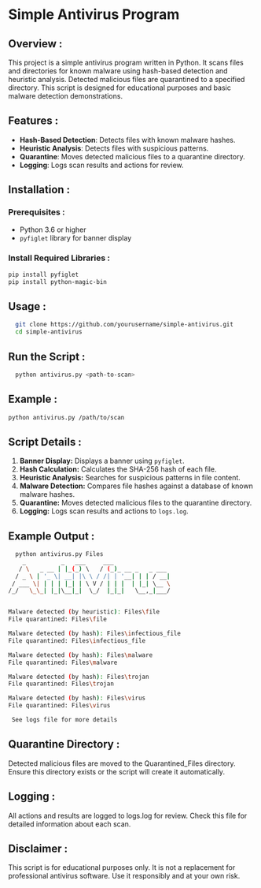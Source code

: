 # Simple Antivirus Program

## Overview :

This project is a simple antivirus program written in Python. It scans files and directories for known malware using hash-based detection and heuristic analysis. Detected malicious files are quarantined to a specified directory. This script is designed for educational purposes and basic malware detection demonstrations.

## Features :

- **Hash-Based Detection**: Detects files with known malware hashes.
- **Heuristic Analysis**: Detects files with suspicious patterns.
- **Quarantine**: Moves detected malicious files to a quarantine directory.
- **Logging**: Logs scan results and actions for review.

## Installation :

### Prerequisites :

- Python 3.6 or higher
- `pyfiglet` library for banner display

### Install Required Libraries :

```bash
pip install pyfiglet
pip install python-magic-bin
```
## Usage :
```bash
  git clone https://github.com/yourusername/simple-antivirus.git
  cd simple-antivirus
```

## Run the Script :
```bash
  python antivirus.py <path-to-scan>
```
## Example :
  ```bash
  python antivirus.py /path/to/scan
```

## Script Details : 
1. **Banner Display:**  Displays a banner using `pyfiglet`.
2. **Hash Calculation:** Calculates the SHA-256 hash of each file.
3. **Heuristic Analysis:** Searches for suspicious patterns in file content.
4. **Malware Detection:** Compares file hashes against a database of known malware hashes.
5. **Quarantine:** Moves detected malicious files to the quarantine directory.
6. **Logging:** Logs scan results and actions to `logs.log`.

## Example Output :
```bash
  python antivirus.py Files
    _          _   ___     ___
   / \   _ __ | |_(_) \   / (_)_ __ _   _ ___
  / _ \ | '_ \| __| |\ \ / /| | '__| | | / __|
 / ___ \| | | | |_| | \ V / | | |  | |_| \__ \
/_/   \_\_| |_|\__|_|  \_/  |_|_|   \__,_|___/


Malware detected (by heuristic): Files\file
File quarantined: Files\file

Malware detected (by hash): Files\infectious_file
File quarantined: Files\infectious_file

Malware detected (by hash): Files\malware
File quarantined: Files\malware

Malware detected (by hash): Files\trojan
File quarantined: Files\trojan

Malware detected (by hash): Files\virus
File quarantined: Files\virus

 See logs file for more details
```

## Quarantine Directory :
Detected malicious files are moved to the Quarantined_Files directory. Ensure this directory exists or the script will create it automatically.

## Logging :
All actions and results are logged to logs.log for review. Check this file for detailed information about each scan.

## Disclaimer :
This script is for educational purposes only. It is not a replacement for professional antivirus software. Use it responsibly and at your own risk.
